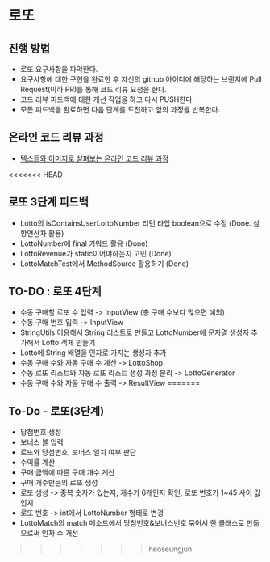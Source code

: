 # 로또
## 진행 방법
* 로또 요구사항을 파악한다.
* 요구사항에 대한 구현을 완료한 후 자신의 github 아이디에 해당하는 브랜치에 Pull Request(이하 PR)를 통해 코드 리뷰 요청을 한다.
* 코드 리뷰 피드백에 대한 개선 작업을 하고 다시 PUSH한다.
* 모든 피드백을 완료하면 다음 단계를 도전하고 앞의 과정을 반복한다.

## 온라인 코드 리뷰 과정
* [텍스트와 이미지로 살펴보는 온라인 코드 리뷰 과정](https://github.com/next-step/nextstep-docs/tree/master/codereview)

<<<<<<< HEAD
## 로또 3단계 피드백
* Lotto의 isContainsUserLottoNumber 리턴 타입 boolean으로 수정 (Done. 삼항연산자 활용)
* LottoNumber에 final 키워드 활용 (Done)
* LottoRevenue가 static이어야하는지 고민 (Done)
* LottoMatchTest에서 MethodSource 활용하기 (Done)

## TO-DO : 로또 4단계
* 수동 구매할 로또 수 입력 -> InputView (총 구매 수보다 많으면 예외)
* 수동 구매 번호 입력 -> InputView
* StringUtils 이용해서 String 리스트로 만들고 LottoNumber에 문자열 생성자 추가해서 Lotto 객체 만들기
* Lotto에 String 배열을 인자로 가지는 생성자 추가
* 수동 구매 수와 자동 구매 수 계산 -> LottoShop
* 수동 로또 리스트와 자동 로또 리스트 생성 과정 분리 -> LottoGenerator
* 수동 구매 수와 자동 구매 수 출력 -> ResultView
=======
## To-Do - 로또(3단계)
* 당첨번호 생성
* 보너스 볼 입력
* 로또와 당첨번호, 보너스 일치 여부 판단
* 수익률 계산
* 구매 금액에 따른 구매 개수 계산
* 구매 개수만큼의 로또 생성
* 로또 생성 -> 중복 숫자가 있는지, 개수가 6개인지 확인, 로또 번호가 1~45 사이 값인지
* 로또 번호 -> int에서 LottoNumber 형태로 변경
* LottoMatch의 match 메소드에서 당첨번호&보너스번호 묶어서 한 클래스로 만듦으로써 인자 수 개선
>>>>>>> heoseungjun
